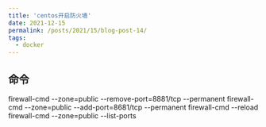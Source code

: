 ```yaml
---
title: 'centos开启防火墙'
date: 2021-12-15
permalink: /posts/2021/15/blog-post-14/
tags:
  - docker
---
```


## 命令

firewall-cmd --zone=public --remove-port=8881/tcp --permanent
firewall-cmd --zone=public --add-port=8681/tcp --permanent
firewall-cmd --reload
firewall-cmd --zone=public --list-ports

